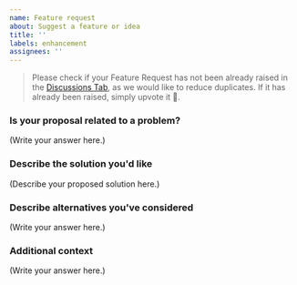 ```yaml
---
name: Feature request
about: Suggest a feature or idea
title: ''
labels: enhancement
assignees: ''
---
```


> Please check if your Feature Request has not been already raised in the [Discussions Tab](https://github.com/ory/polis/discussions), as we would like to reduce duplicates. If it has already been raised, simply upvote it 🔼.

### Is your proposal related to a problem?

<!--
  Provide a clear and concise description of what the problem is.
  For example, "I'm always frustrated when..."
-->

(Write your answer here.)

### Describe the solution you'd like

<!--
  Provide a clear and concise description of what you want to happen.
-->

(Describe your proposed solution here.)

### Describe alternatives you've considered

<!--
  Let us know about other solutions you've tried or researched.
-->

(Write your answer here.)

### Additional context

<!--
  Is there anything else you can add about the proposal?
  You might want to link to related issues here, if you haven't already.
-->

(Write your answer here.)
